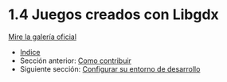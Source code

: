 # 1.4 Juegos creados con Libgdx 

[Mire la galería oficial](http://libgdx.badlogicgames.com/gallery.html)

- [Indice](preface.md)
- Sección anterior: [Como contribuir](01.4.md)
- Siguiente sección: [Configurar su entorno de desarrollo](02.0.md)